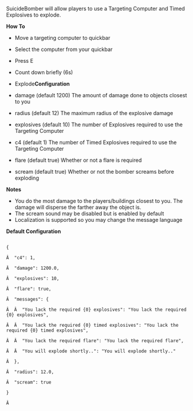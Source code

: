 SuicideBomber will allow players to use a Targeting Computer and Timed Explosives to explode.

**How To** 

* Move a targeting computer to quickbar
* Select the computer from your quickbar
* Press E
* Count down briefly (6s)
* Explode**Configuration** 


* damage (default 1200)
The amount of damage done to objects closest to you
* radius (default 12)
The maximum radius of the explosive damage
* explosives (default 10)
The number of Explosives required to use the Targeting Computer
* c4 (default 1)
The number of Timed Explosives required to use the Targeting Computer

* flare (default true)
Whether or not a flare is required

* scream (default true)
Whether or not the bomber screams before exploding

**Notes** 


* You do the most damage to the players/buildings closest to you.  The damage will disperse the farther away the object is.
* The scream sound may be disabled but is enabled by default
* Localization is supported so you may change the message language

**Default Configuration** 

````

{

Â  "c4": 1,

Â  "damage": 1200.0,

Â  "explosives": 10,

Â  "flare": true,

Â  "messages": {

Â  Â  "You lack the required {0} explosives": "You lack the required {0} explosives",

Â  Â  "You lack the required {0} timed explosives": "You lack the required {0} timed explosives",

Â  Â  "You lack the required flare": "You lack the required flare",

Â  Â  "You will explode shortly..": "You will explode shortly.."

Â  },

Â  "radius": 12.0,

Â  "scream": true

}

Â 
````